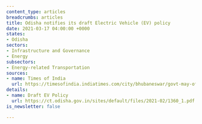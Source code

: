 ```yaml
---
content_type: articles
breadcrumbs: articles
title: Odisha notifies its draft Electric Vehicle (EV) policy
date: 2021-03-17 04:00:00 +0000
states:
- Odisha
sectors:
- Infrastructure and Governance
- Energy
subsectors:
- Energy-related Transportation
sources:
- name: Times of India
  url: https://timesofindia.indiatimes.com/city/bhubaneswar/govt-may-offer-incentives-to-lure-people-to-buy-electric-vehicles/articleshow/81481960.cms
details:
- name: Draft EV Policy
  url: https://ct.odisha.gov.in/sites/default/files/2021-02/1360_1.pdf
is_newsletter: false

---
```

